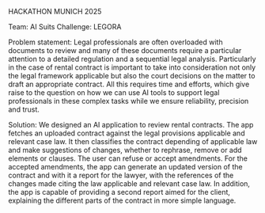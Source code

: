 HACKATHON MUNICH 2025

Team: AI Suits
Challenge: LEGORA


Problem statement:
Legal professionals are often overloaded with documents to review and many of these documents require a particular attention to a detailed regulation and a sequential legal analysis. Particularly in the case of rental contract is important to take into consideration not only the legal framework applicable but also the court decisions on the matter to draft an appropriate contract. All this requires time and efforts, which give raise to the question on how we can use AI tools to support legal professionals in these complex tasks while we ensure reliability, precision and trust.


Solution:
We designed an AI application to review rental contracts. The app fetches an uploaded contract against the legal provisions applicable and relevant case law. It then classifies the contract depending of applicable law and make suggestions of changes, whether to rephrase, remove or add elements or clauses. The user can refuse or accept amendments. For the accepted amendments, the app can generate an updated version of the contract and with it a report for the lawyer, with the references of the changes made citing the law applicable and relevant case law. In addition, the app is capable of providing a second report aimed for the client, explaining the different parts of the contract in more simple language.